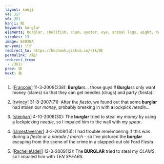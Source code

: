 ```yaml
---
layout: kanji
v4: 357
v6: 381
kanji: 賊
keyword: burglar
elements: burglar, shellfish, clam, oyster, eye, animal legs, eight, ten, needle, fiesta
strokes: 13
image: E8B38A
on-yomi: ゾク
redirect_to: https://hochanh.github.io/rtk/賊
permalink: /賊/
redirect_from:
 - /381/
prev: 域
next: 栽
---
```


1) [<a href="http://kanji.koohii.com/profile/Francois">Francois</a>] 11-3-2008(238): <strong>Burglar</strong>s... those guys!!!<strong> Burglar</strong>s only want money (clams) so that they can get needles (drugs) and party (fiesta)!

2) [<a href="http://kanji.koohii.com/profile/twincy">twincy</a>] 31-8-2007(71): After the <em>fiesta</em>, we found out that some<strong> burglar</strong> had stolen our <em>money</em>, probably breaking in with a lockpick <em>needle</em>...

3) [<a href="http://kanji.koohii.com/profile/stephan">stephan</a>] 4-10-2008(30): The<strong> burglar</strong> tried to steal my <em>money</em> by using a lockpicking <em>needle</em>, so I impaled him to the wall with my <em>spear</em>.

4) [<a href="http://kanji.koohii.com/profile/jamestaverner">jamestaverner</a>] 3-2-2008(13): I had trouble remembering if this was during a <em>fiesta</em> or a <em>parade</em> / <em>march</em> - so I&#039;ve pictured the<strong> burglar</strong> escaping from the scene of the crime in a clapped-out old Ford <em>Fiesta</em>.

5) [<a href="http://kanji.koohii.com/profile/RachelleUdell">RachelleUdell</a>] 12-3-2009(12): The<strong> BURGLAR</strong> tried to steal my <em>CLAMS</em> so I impaled him with <em>TEN SPEARS</em>.

